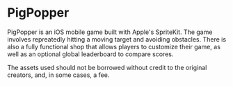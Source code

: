 # PigPopper

PigPopper is an iOS mobile game built with Apple's SpriteKit.
The game involves repreatedly hitting a moving target and avoiding obstacles. 
There is also a fully functional shop that allows players to customize their game, 
as well as an optional global leaderboard to compare scores. 

The assets used should not be borrowed without credit to the original creators, and, in some cases, a fee. 
